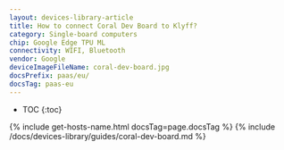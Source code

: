```yaml
---
layout: devices-library-article
title: How to connect Coral Dev Board to Klyff?
category: Single-board computers
chip: Google Edge TPU ML
connectivity: WIFI, Bluetooth
vendor: Google
deviceImageFileName: coral-dev-board.jpg
docsPrefix: paas/eu/
docsTag: paas-eu
---
```



* TOC
{:toc}

{% include get-hosts-name.html docsTag=page.docsTag %}
{% include /docs/devices-library/guides/coral-dev-board.md %}